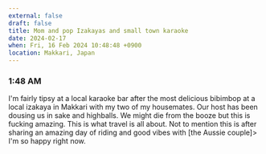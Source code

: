 ```yaml
---
external: false
draft: false
title: Mom and pop Izakayas and small town karaoke
date: 2024-02-17
when: Fri, 16 Feb 2024 10:48:48 +0900
location: Makkari, Japan
---
```

### 1:48 AM
I'm fairly tipsy at a local karaoke bar after the most delicious bibimbop at a local izakaya in Makkari with my two of my housemates. Our host has been dousing us in sake and highballs. We might die from the booze but this is fucking amazing. This is what travel is all about. Not to mention this is after sharing an amazing day of riding and good vibes with [the Aussie couple]> I'm so happy right now.